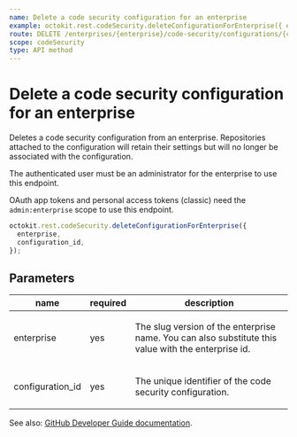 ```yaml
---
name: Delete a code security configuration for an enterprise
example: octokit.rest.codeSecurity.deleteConfigurationForEnterprise({ enterprise, configuration_id })
route: DELETE /enterprises/{enterprise}/code-security/configurations/{configuration_id}
scope: codeSecurity
type: API method
---
```


# Delete a code security configuration for an enterprise

Deletes a code security configuration from an enterprise.
Repositories attached to the configuration will retain their settings but will no longer be associated with
the configuration.

The authenticated user must be an administrator for the enterprise to use this endpoint.

OAuth app tokens and personal access tokens (classic) need the `admin:enterprise` scope to use this endpoint.

```js
octokit.rest.codeSecurity.deleteConfigurationForEnterprise({
  enterprise,
  configuration_id,
});
```

## Parameters

<table>
  <thead>
    <tr>
      <th>name</th>
      <th>required</th>
      <th>description</th>
    </tr>
  </thead>
  <tbody>
    <tr><td>enterprise</td><td>yes</td><td>

The slug version of the enterprise name. You can also substitute this value with the enterprise id.

</td></tr>
<tr><td>configuration_id</td><td>yes</td><td>

The unique identifier of the code security configuration.

</td></tr>
  </tbody>
</table>

See also: [GitHub Developer Guide documentation](https://docs.github.com/rest/code-security/configurations#delete-a-code-security-configuration-for-an-enterprise).
